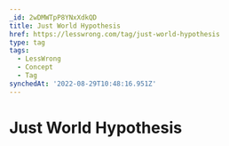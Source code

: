 ```yaml
---
_id: 2wDMWTpP8YNxXdkQD
title: Just World Hypothesis
href: https://lesswrong.com/tag/just-world-hypothesis
type: tag
tags:
  - LessWrong
  - Concept
  - Tag
synchedAt: '2022-08-29T10:48:16.951Z'
---
```

# Just World Hypothesis

